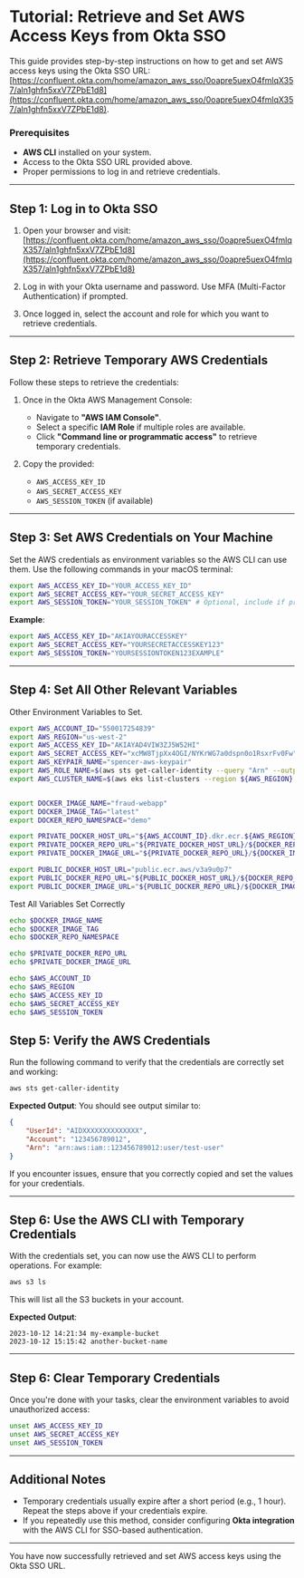 # Tutorial: Retrieve and Set AWS Access Keys from Okta SSO

This guide provides step-by-step instructions on how to get and set AWS access keys using the Okta SSO URL: [https://confluent.okta.com/home/amazon_aws_sso/0oapre5uexO4fmlqX357/aln1ghfn5xxV7ZPbE1d8](https://confluent.okta.com/home/amazon_aws_sso/0oapre5uexO4fmlqX357/aln1ghfn5xxV7ZPbE1d8).

### Prerequisites
- **AWS CLI** installed on your system.
- Access to the Okta SSO URL provided above.
- Proper permissions to log in and retrieve credentials.

---

## Step 1: Log in to Okta SSO

1. Open your browser and visit:  
   [https://confluent.okta.com/home/amazon_aws_sso/0oapre5uexO4fmlqX357/aln1ghfn5xxV7ZPbE1d8](https://confluent.okta.com/home/amazon_aws_sso/0oapre5uexO4fmlqX357/aln1ghfn5xxV7ZPbE1d8)

2. Log in with your Okta username and password. Use MFA (Multi-Factor Authentication) if prompted.

3. Once logged in, select the account and role for which you want to retrieve credentials.

---

## Step 2: Retrieve Temporary AWS Credentials

Follow these steps to retrieve the credentials:

1. Once in the Okta AWS Management Console:
   - Navigate to **"AWS IAM Console"**.
   - Select a specific **IAM Role** if multiple roles are available.
   - Click **"Command line or programmatic access"** to retrieve temporary credentials.

2. Copy the provided:
   - `AWS_ACCESS_KEY_ID`
   - `AWS_SECRET_ACCESS_KEY`
   - `AWS_SESSION_TOKEN` (if available)

---

## Step 3: Set AWS Credentials on Your Machine

Set the AWS credentials as environment variables so the AWS CLI can use them. Use the following commands in your macOS terminal:

```bash
export AWS_ACCESS_KEY_ID="YOUR_ACCESS_KEY_ID"
export AWS_SECRET_ACCESS_KEY="YOUR_SECRET_ACCESS_KEY"
export AWS_SESSION_TOKEN="YOUR_SESSION_TOKEN" # Optional, include if provided.
```

**Example**:
```bash
export AWS_ACCESS_KEY_ID="AKIAYOURACCESSKEY"
export AWS_SECRET_ACCESS_KEY="YOURSECRETACCESSKEY123"
export AWS_SESSION_TOKEN="YOURSESSIONTOKEN123EXAMPLE"
```

---

## Step 4: Set All Other Relevant Variables

Other Environment Variables to Set.


```bash
export AWS_ACCOUNT_ID="550017254839"
export AWS_REGION="us-west-2"
export AWS_ACCESS_KEY_ID="AKIAYAD4VIW3ZJ5W52HI"
export AWS_SECRET_ACCESS_KEY="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"
export AWS_KEYPAIR_NAME="spencer-aws-keypair"
export AWS_ROLE_NAME=$(aws sts get-caller-identity --query "Arn" --output text | cut -d'/' -f2)
export AWS_CLUSTER_NAME=$(aws eks list-clusters --region ${AWS_REGION} --output json | jq -r '.clusters[0]')


export DOCKER_IMAGE_NAME="fraud-webapp"
export DOCKER_IMAGE_TAG="latest"
export DOCKER_REPO_NAMESPACE="demo"

export PRIVATE_DOCKER_HOST_URL="${AWS_ACCOUNT_ID}.dkr.ecr.${AWS_REGION}.amazonaws.com"
export PRIVATE_DOCKER_REPO_URL="${PRIVATE_DOCKER_HOST_URL}/${DOCKER_REPO_NAMESPACE}"
export PRIVATE_DOCKER_IMAGE_URL="${PRIVATE_DOCKER_REPO_URL}/${DOCKER_IMAGE_NAME}:${DOCKER_IMAGE_TAG}"

export PUBLIC_DOCKER_HOST_URL="public.ecr.aws/v3a9u0p7"
export PUBLIC_DOCKER_REPO_URL="${PUBLIC_DOCKER_HOST_URL}/${DOCKER_REPO_NAMESPACE}"
export PUBLIC_DOCKER_IMAGE_URL="${PUBLIC_DOCKER_REPO_URL}/${DOCKER_IMAGE_NAME}:${DOCKER_IMAGE_TAG}"
```

Test All Variables Set Correctly

 ```bash
 echo $DOCKER_IMAGE_NAME
 echo $DOCKER_IMAGE_TAG
 echo $DOCKER_REPO_NAMESPACE
 
 echo $PRIVATE_DOCKER_REPO_URL
 echo $PRIVATE_DOCKER_IMAGE_URL
 
 echo $AWS_ACCOUNT_ID
 echo $AWS_REGION
 echo $AWS_ACCESS_KEY_ID
 echo $AWS_SECRET_ACCESS_KEY
 echo $AWS_SESSION_TOKEN
 ```

## Step 5: Verify the AWS Credentials

Run the following command to verify that the credentials are correctly set and working:

```bash
aws sts get-caller-identity
```

**Expected Output**:
You should see output similar to:

```json
{
    "UserId": "AIDXXXXXXXXXXXXXX",
    "Account": "123456789012",
    "Arn": "arn:aws:iam::123456789012:user/test-user"
}
```

If you encounter issues, ensure that you correctly copied and set the values for your credentials.

---

## Step 6: Use the AWS CLI with Temporary Credentials

With the credentials set, you can now use the AWS CLI to perform operations. For example:

```bash
aws s3 ls
```

This will list all the S3 buckets in your account.

**Expected Output**:
```plaintext
2023-10-12 14:21:34 my-example-bucket
2023-10-12 15:15:42 another-bucket-name
```

---

## Step 6: Clear Temporary Credentials

Once you're done with your tasks, clear the environment variables to avoid unauthorized access:

```bash
unset AWS_ACCESS_KEY_ID
unset AWS_SECRET_ACCESS_KEY
unset AWS_SESSION_TOKEN
```

---

## Additional Notes

- Temporary credentials usually expire after a short period (e.g., 1 hour). Repeat the steps above if your credentials expire.
- If you repeatedly use this method, consider configuring **Okta integration** with the AWS CLI for SSO-based authentication.

---

You have now successfully retrieved and set AWS access keys using the Okta SSO URL.